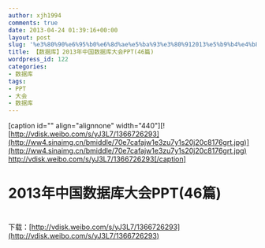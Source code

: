```yaml
---
author: xjh1994
comments: true
date: 2013-04-24 01:39:16+00:00
layout: post
slug: '%e3%80%90%e6%95%b0%e6%8d%ae%e5%ba%93%e3%80%912013%e5%b9%b4%e4%b8%ad%e5%9b%bd%e6%95%b0%e6%8d%ae%e5%ba%93%e5%a4%a7%e4%bc%9appt46%e7%af%87'
title: 【数据库】2013年中国数据库大会PPT(46篇)
wordpress_id: 122
categories:
- 数据库
tags:
- PPT
- 大会
- 数据库
---
```


[caption id="" align="alignnone" width="440"][![http://vdisk.weibo.com/s/yJ3L7/1366726293](http://ww4.sinaimg.cn/bmiddle/70e7cafajw1e3zu7y1s20j20c8176grt.jpg)](http://ww4.sinaimg.cn/bmiddle/70e7cafajw1e3zu7y1s20j20c8176grt.jpg) http://vdisk.weibo.com/s/yJ3L7/1366726293[/caption]


# 2013年中国数据库大会PPT(46篇)




# 


下载：[http://vdisk.weibo.com/s/yJ3L7/1366726293](http://vdisk.weibo.com/s/yJ3L7/1366726293)
